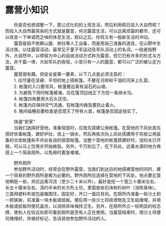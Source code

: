 # 露营小知识  

&emsp;&emsp;你是否也想调整一下，那公式化的的上班生活，然后利用假日投入大自然呢？而投入大自然最简易的方式就是露营，何况露营生活，可以远离烦嚣的都市，还可以改变一下单调而乏味的休息生活，假曰之后，你将又有一股新生活的冲动。  
&emsp;&emsp;露营是指不依赖山屋、旅社等人工设备，而是用自己准备的道具，在山野中生活过夜。以往露营活动，最常见于童子军运动及军队活动上的名词，一般是指野外，大自然中，以停宿为中心的自由活动方式称为露营，但它仍有许多的形式与方法，非千篇一律，大如军队的夜宿，小至只有一人的露营，都可以广泛的被认定为露营。  
&emsp;&emsp;露营很有趣，但安全是第一要素，以下几点是必须注意的：  
&emsp;&emsp;1. 应尽量在坚硬、平坦的地上搭帐篷，不要在河岸和干涸的河床上扎营。  
&emsp;&emsp;2. 帐篷的入口要背风，帐篷要远离有滚石的山坡。  
&emsp;&emsp;3. 为避免下雨时帐篷被淹，应在篷顶边线正下方挖一条排水沟。  
&emsp;&emsp;4. 帐篷四角要用大石头压住。  
&emsp;&emsp;5. 帐篷内应保持空气流通，在帐篷内做饭要防止着火。  
&emsp;&emsp;6. 晚间临睡前要检查是否熄灭了所有火苗，帐篷是否固定结实了。  

&emsp;&emsp;快速“安家”  
&emsp;&emsp;当我们选择好营地，准备宿营时，应首先搭建公用帐篷。在营地的下风处首先搭好炊事帐篷，建好炉灶，烧上一锅水，然后再依次向上风处搭建用于存放公用装备的仓库帐篷和平共处各自的宿营帐篷。当整个营地的帐篷搭建好时，烧的水已开锅，可以马上饮用并开始做饭。另外，千万别忘了，在下风处，远离水源的地方再搭上一个简易厕所，以免用时着急难堪。  

&emsp;&emsp;野外厕所  
&emsp;&emsp;参加野外活动时，经常会在野外露营，当我们到达目的地搭建营地的同时，建一个简易的野外厕所是极为必要的。野外厕所应选择在营地的下风处，地点要比营地稍低一些，并应远离河流（至少二十米以外）。最好是挖一个宽三十厘米左右、长五十厘米左右、深约半米的长方形土坑，里面放些石块和杉树叶（消除臭味）。三面用塑料布或包装箱围住，固定好，开口一面应背风。在厕所内准备一些沙土和一把铁锹，另准备一块木板或纸板。便后用一些沙土将排泄物及卫生纸掩埋，并用木板或纸板将便坑盖住，以消除异味保持卫生。另外，在厕所外立一较明显的标志牌，使别人在较远处即可看到厕所是否有人正在使用。当露营结束时，用沙土将便坑掩埋好，并做好标记，告诉其他参加野外活动的人。  